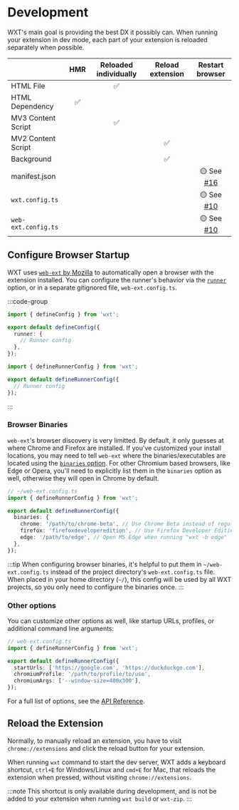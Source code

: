 # Development

WXT's main goal is providing the best DX it possibly can. When running your extension in dev mode, each part of your extension is reloaded separately when possible.

|                     | HMR | Reloaded individually | Reload extension |                    Restart browser                     |
| ------------------- | :-: | :-------------------: | :--------------: | :----------------------------------------------------: |
| HTML File           |     |          ✅           |
| HTML Dependency     | ✅  |
| MV3 Content Script  |     |          ✅           |
| MV2 Content Script  |     |                       |        ✅        |
| Background          |     |                       |        ✅        |
| manifest.json       |     |                       |                  | 🟡 See [#16](https://github.com/wxt-dev/wxt/issues/16) |
| `wxt.config.ts`     |     |                       |                  | 🟡 See [#10](https://github.com/wxt-dev/wxt/issues/10) |
| `web-ext.config.ts` |     |                       |                  | 🟡 See [#10](https://github.com/wxt-dev/wxt/issues/10) |

## Configure Browser Startup

WXT uses [`web-ext` by Mozilla](https://github.com/mozilla/web-ext) to automatically open a browser with the extension installed. You can configure the runner's behavior via the [`runner`](/api/wxt/interfaces/InlineConfig#runner) option, or in a separate gitignored file, `web-ext.config.ts`.

:::code-group

```ts [wxt.config.ts]
import { defineConfig } from 'wxt';

export default defineConfig({
  runner: {
    // Runner config
  },
});
```

```ts [web-ext.config.ts]
import { defineRunnerConfig } from 'wxt';

export default defineRunnerConfig({
  // Runner config
});
```

:::

### Browser Binaries

`web-ext`'s browser discovery is very limitted. By default, it only guesses at where Chrome and Firefox are installed. If you've customized your install locations, you may need to tell `web-ext` where the binaries/executables are located using the [`binaries` option](/api/wxt/interfaces/ExtensionRunnerConfig#binaries). For other Chromium based browsers, like Edge or Opera, you'll need to explicitly list them in the `binaries` option as well, otherwise they will open in Chrome by default.

```ts
// ~/web-ext.config.ts
import { defineRunnerConfig } from 'wxt';

export default defineRunnerConfig({
  binaries: {
    chrome: '/path/to/chrome-beta', // Use Chrome Beta instead of regular Chrome
    firefox: 'firefoxdeveloperedition', // Use Firefox Developer Edition instead of regular Firefox
    edge: '/path/to/edge', // Open MS Edge when running "wxt -b edge"
  },
});
```

:::tip
When configuring browser binaries, it's helpful to put them in `~/web-ext.config.ts` instead of the project directory's `web-ext.config.ts` file. When placed in your home directory (`~/`), this config will be used by all WXT projects, so you only need to configure the binaries once.
:::

### Other options

You can customize other options as well, like startup URLs, profiles, or additional command line arguments:

```ts
// web-ext.config.ts
import { defineRunnerConfig } from 'wxt';

export default defineRunnerConfig({
  startUrls: ['https://google.com', 'https://duckduckgo.com'],
  chromiumProfile: '/path/to/profile/to/use',
  chromiumArgs: ['--window-size=400x300'],
});
```

For a full list of options, see the [API Reference](/api/wxt/interfaces/ExtensionRunnerConfig).

## Reload the Extension

Normally, to manually reload an extension, you have to visit `chrome://extensions` and click the reload button for your extension.

When running `wxt` command to start the dev server, WXT adds a keyboard shortcut, `ctrl+E` for Windows/Linux and `cmd+E` for Mac, that reloads the extension when pressed, without visiting `chrome://extensions`.

:::note
This shortcut is only available during development, and is not be added to your extension when running `wxt build` or `wxt-zip`.
:::
